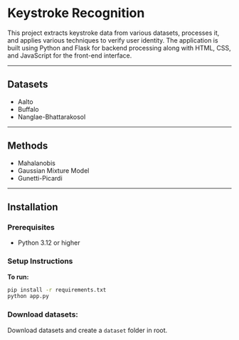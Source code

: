 # Keystroke Recognition

This project extracts keystroke data from various datasets, processes it, and applies various techniques to verify user identity. The application is built using Python and Flask for backend processing along with HTML, CSS, and JavaScript for the front-end interface.

---

## Datasets
- Aalto
- Buffalo
- Nanglae-Bhattarakosol

---

## Methods
- Mahalanobis
- Gaussian Mixture Model
- Gunetti-Picardi

---

## Installation

### Prerequisites

- Python 3.12 or higher

### Setup Instructions
**To run:**

   ```bash
   pip install -r requirements.txt
   python app.py
   ```

### Download datasets:

Download datasets and create a ```dataset``` folder in root.
